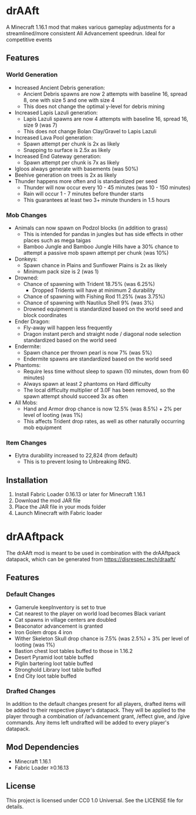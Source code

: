 # drAAft

A Minecraft 1.16.1 mod that makes various gameplay adjustments for a streamlined/more consistent All Advancement
speedrun. Ideal for competitive events

## Features

### World Generation

- Increased Ancient Debris generation:
    - Ancient Debris spawns are now 2 attempts with baseline 16, spread 8, one with size 5 and one with size 4
    - This does not change the optimal y-level for debris mining
- Increased Lapis Lazuli generation:
    - Lapis Lazuli spawns are now 4 attempts with baseline 16, spread 16, size 9 (was 7)
    - This does not change Bolan Clay/Gravel to Lapis Lazuli
- Increased Lava Pool generation:
    - Spawn attempt per chunk is 2x as likely
    - Snapping to surface is 2.5x as likely
- Increased End Gateway generation:
    - Spawn attempt per chunk is 7x as likely
- Igloos always generate with basements (was 50%)
- Beehive generation on trees is 2x as likely
- Thunder happens more often and is standardized per seed
    - Thunder will now occur every 10 - 45 minutes (was 10 - 150 minutes)
    - Rain will occur 1 - 7 minutes before thunder starts
    - This guarantees at least two 3+ minute thunders in 1.5 hours

### Mob Changes

- Animals can now spawn on Podzol blocks (in addition to grass)
    - This is intended for pandas in jungles but has side effects in other places such as mega taigas
    - Bamboo Jungle and Bamboo Jungle Hills have a 30% chance to attempt a passive mob spawn attempt per chunk (was
      10%)
- Donkeys:
  - Spawn chance in Plains and Sunflower Plains is 2x as likely
  - Minimum pack size is 2 (was 1)
- Drowned:
    - Chance of spawning with Trident 18.75% (was 6.25%)
        - Dropped Tridents will have at minimum 2 durability
    - Chance of spawning with Fishing Rod 11.25% (was 3.75%)
    - Chance of spawning with Nautilus Shell 9% (was 3%)
    - Drowned equipment is standardized based on the world seed and block coordinates
- Ender Dragon:
    - Fly-away will happen less frequently
    - Dragon instant perch and straight node / diagonal node selection standardized based on the world seed
- Endermite:
    - Spawn chance per thrown pearl is now 7% (was 5%)
    - Endermite spawns are standardized based on the world seed
- Phantoms:
    - Require less time without sleep to spawn (10 minutes, down from 60 minutes)
    - Always spawn at least 2 phantoms on Hard difficulty
    - The local difficulty multiplier of 3.0F has been removed, so the spawn attempt should succeed 3x as often
- All Mobs:
    - Hand and Armor drop chance is now 12.5% (was 8.5%) + 2% per level of looting (was 1%)
    - This affects Trident drop rates, as well as other naturally occurring mob equipment

### Item Changes

- Elytra durability increased to 22,824 (from default)
    - This is to prevent losing to Unbreaking RNG.

## Installation

1. Install Fabric Loader 0.16.13 or later for Minecraft 1.16.1
2. Download the mod JAR file
3. Place the JAR file in your mods folder
4. Launch Minecraft with Fabric loader

# drAAftpack

The drAAft mod is meant to be used in combination with the drAAftpack datapack, which can be generated
from https://disrespec.tech/draaft/

## Features

### Default Changes

- Gamerule keepInventory is set to true
- Cat nearest to the player on world load becomes Black variant
- Cat spawns in village centers are doubled
- Beaconator advancement is granted
- Iron Golem drops 4 iron
- Wither Skeleton Skull drop chance is 7.5% (was 2.5%) + 3% per level of looting (was 1%)
- Bastion chest loot tables buffed to those in 1.16.2
- Desert Pyramid loot table buffed
- Piglin bartering loot table buffed
- Stronghold Library loot table buffed
- End City loot table buffed

### Drafted Changes

In addition to the default changes present for all players, drafted items will be added to their respective player's
datapack.
They will be applied to the player through a combination of /advancement grant, /effect give, and /give commands.
Any items left undrafted will be added to every player's datapack.

## Mod Dependencies

- Minecraft 1.16.1
- Fabric Loader ≥0.16.13

## License

This project is licensed under CC0 1.0 Universal. See the LICENSE file for details.
